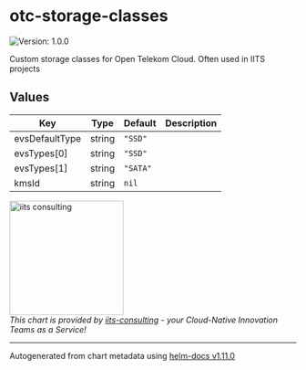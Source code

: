 # otc-storage-classes

![Version: 1.0.0](https://img.shields.io/badge/Version-1.0.0-informational?style=flat-square)

Custom storage classes for Open Telekom Cloud. Often used in IITS projects

## Values

| Key | Type | Default | Description |
|-----|------|---------|-------------|
| evsDefaultType | string | `"SSD"` |  |
| evsTypes[0] | string | `"SSD"` |  |
| evsTypes[1] | string | `"SATA"` |  |
| kmsId | string | `nil` |  |

<img src="https://iits-consulting.de/wp-content/uploads/2021/08/iits-logo-2021-red-square-xl.png"
alt="iits consulting" id="logo" width="200" height="200">
<br>
*This chart is provided by [iits-consulting](https://iits-consulting.de/) - your Cloud-Native Innovation Teams as a Service!*

----------------------------------------------
Autogenerated from chart metadata using [helm-docs v1.11.0](https://github.com/norwoodj/helm-docs/releases/v1.11.0)
